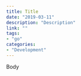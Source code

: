 ```yaml
---
title: Title
date: "2019-03-11"
description: "Description"
link: ""
tags:
- "go"
categories:
- "Development"
---
```


Body